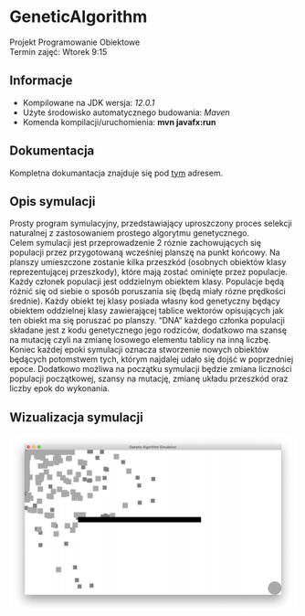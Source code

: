 # GeneticAlgorithm

Projekt Programowanie Obiektowe \
Termin zajęć: Wtorek 9:15 
## Informacje 
- Kompilowane na JDK wersja: *12.0.1*
- Użyte środowisko automatycznego budowania: *Maven*
- Komenda kompilacji/uruchomienia: **mvn javafx:run**
## Dokumentacja
Kompletna dokumantacja znajduje się pod [tym](http://ultux.github.io/GeneticAlgotirhm) adresem.
## Opis symulacji
Prosty program symulacyjny, przedstawiający uproszczony proces selekcji
naturalnej z zastosowaniem prostego algorytmu genetycznego.  
Celem symulacji jest przeprowadzenie 2 róznie zachowujących się populacji przez
przygotowaną wcześniej planszę na punkt końcowy. Na planszy umieszczone
zostanie kilka przeszkód (osobnych obiektów klasy reprezentującej
przeszkody), które mają zostać ominięte przez populacje. Każdy członek
populacji jest oddzielnym obiektem klasy. Populacje będą różnić się od siebie
o sposób poruszania się (będą miały rózne prędkości średnie). Każdy obiekt
tej klasy posiada własny kod genetyczny będący obiektem oddzielnej klasy
zawierającej tablice wektorów opisujących jak ten obiekt ma się poruszać po
planszy. “DNA” każdego członka populacji składane jest z kodu genetycznego
jego rodziców, dodatkowo ma szansę na mutację czyli na zmianę losowego
elementu tablicy na inną liczbę. Koniec każdej epoki symulacji oznacza
stworzenie nowych obiektów będących potomstwem tych, którym najdalej
udało się dojść w poprzedniej epoce. Dodatkowo możliwa na początku
symulacji będzie zmiana liczności populacji początkowej, szansy na mutację,
zmianę układu przeszkód oraz liczby epok do wykonania.
## Wizualizacja symulacji
![Podgląd](https://github.com/ULTUX/GeneticAlgorithm/blob/master/wizualizacja.png)
